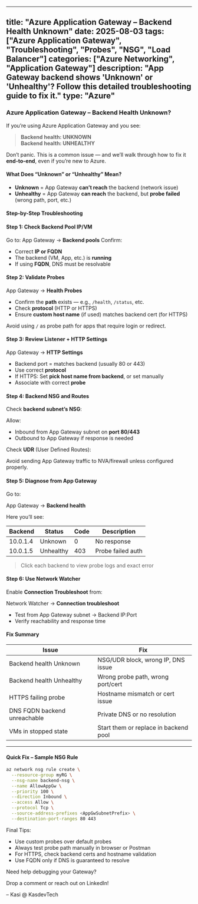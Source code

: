 
---
title: "Azure Application Gateway – Backend Health Unknown"
date: 2025-08-03
tags: ["Azure Application Gateway", "Troubleshooting", "Probes", "NSG", "Load Balancer"]
categories: ["Azure Networking", "Application Gateway"]
description: "App Gateway backend shows 'Unknown' or 'Unhealthy'? Follow this detailed troubleshooting guide to fix it."
type: "Azure"
---

### Azure Application Gateway – Backend Health Unknown?

If you’re using Azure Application Gateway and you see:

>  **Backend health: UNKNOWN**  
>  **Backend health: UNHEALTHY**

Don’t panic. This is a common issue — and we’ll walk through how to fix it **end-to-end**, even if you’re new to Azure.



####  What Does “Unknown” or “Unhealthy” Mean?

- **Unknown** = App Gateway **can’t reach** the backend (network issue)
- **Unhealthy** = App Gateway **can reach** the backend, but **probe failed** (wrong path, port, etc.)



#### Step-by-Step Troubleshooting



#### Step 1: Check Backend Pool IP/VM

Go to:
App Gateway → **Backend pools**
Confirm:

- Correct **IP or FQDN**
- The backend (VM, App, etc.) is **running**
- If using **FQDN**, DNS must be resolvable



#### Step 2: Validate Probes

App Gateway → **Health Probes**

- Confirm the **path** exists — e.g., `/health`, `/status`, etc.
- Check **protocol** (HTTP or HTTPS)
- Ensure **custom host name** (if used) matches backend cert (for HTTPS)

Avoid using `/` as probe path for apps that require login or redirect.



#### Step 3: Review Listener + HTTP Settings

App Gateway → **HTTP Settings**

- Backend port = matches backend (usually 80 or 443)
- Use correct **protocol**
- If HTTPS: Set **pick host name from backend**, or set manually
- Associate with correct **probe**



#### Step 4: Backend NSG and Routes

Check **backend subnet’s NSG**:

Allow:
- Inbound from App Gateway subnet on **port 80/443**
- Outbound to App Gateway if response is needed

Check **UDR** (User Defined Routes):

Avoid sending App Gateway traffic to NVA/firewall unless configured properly.



#### Step 5: Diagnose from App Gateway

Go to:

App Gateway → **Backend health**

Here you’ll see:

| Backend | Status   | Code | Description        |
|---------|----------|------|--------------------|
| 10.0.1.4 | Unknown | 0    | No response        |
| 10.0.1.5 | Unhealthy | 403 | Probe failed auth |

> Click each backend to view probe logs and exact error



#### Step 6: Use Network Watcher

Enable **Connection Troubleshoot** from:

Network Watcher → **Connection troubleshoot**

- Test from App Gateway subnet → Backend IP:Port
- Verify reachability and response time


#### Fix Summary

| Issue                             | Fix                                      |
|----------------------------------|-------------------------------------------|
| Backend health Unknown           | NSG/UDR block, wrong IP, DNS issue        |
| Backend health Unhealthy         | Wrong probe path, wrong port/cert         |
| HTTPS failing probe              | Hostname mismatch or cert issue           |
| DNS FQDN backend unreachable     | Private DNS or no resolution              |
| VMs in stopped state             | Start them or replace in backend pool     |

---

#### Quick Fix – Sample NSG Rule

```bash
az network nsg rule create \
  --resource-group myRG \
  --nsg-name backend-nsg \
  --name AllowAppGw \
  --priority 100 \
  --direction Inbound \
  --access Allow \
  --protocol Tcp \
  --source-address-prefixes <AppGwSubnetPrefix> \
  --destination-port-ranges 80 443

```

Final Tips:
- Use custom probes over default probes
- Always test probe path manually in browser or Postman
- For HTTPS, check backend certs and hostname validation
- Use FQDN only if DNS is guaranteed to resolve

Need help debugging your Gateway?

Drop a comment or reach out on LinkedIn!

– Kasi @ KasdevTech 